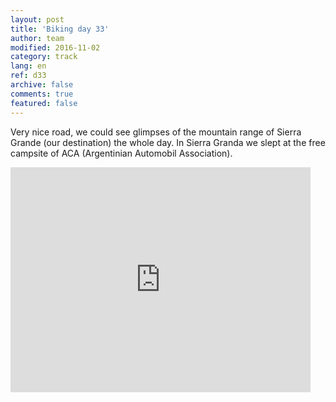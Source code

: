 ```yaml
---   
layout: post 
title: 'Biking day 33'  
author: team 
modified: 2016-11-02
category: track 
lang: en 
ref: d33
archive: false 
comments: true 
featured: false 
--- 
```


 Very nice road, we could see glimpses of the mountain range of Sierra Grande (our destination) the whole day. In Sierra Granda we slept at the free campsite of ACA (Argentinian Automobil Association).                                                                                                                                                                                     

<iframe width='480' height='360' src='http://track-kit.net/maps_s3/?v=embed&track=231939.gpx' frameborder='0' allowfullscreen></iframe>